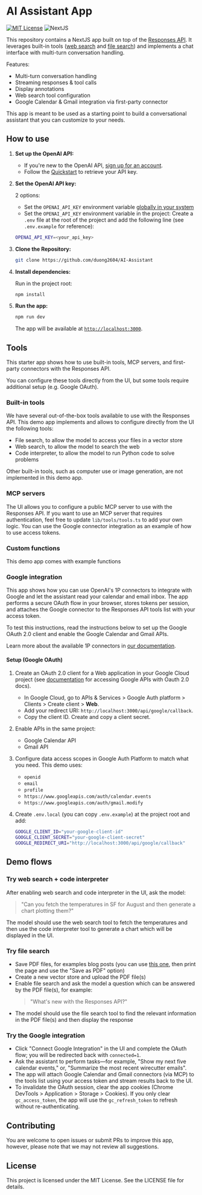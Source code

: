 # AI Assistant App

[![MIT License](https://img.shields.io/badge/License-MIT-green.svg)](LICENSE)
![NextJS](https://img.shields.io/badge/Built_with-NextJS-blue)

This repository contains a NextJS app built on top of the [Responses API](https://platform.openai.com/docs/api-reference/responses).
It leverages built-in tools ([web search](https://platform.openai.com/docs/guides/tools-web-search?api-mode=responses) and [file search](https://platform.openai.com/docs/guides/tools-file-search)) and implements a chat interface with multi-turn conversation handling.

Features:

- Multi-turn conversation handling
- Streaming responses & tool calls
- Display annotations
- Web search tool configuration
- Google Calendar & Gmail integration via first-party connector

This app is meant to be used as a starting point to build a conversational assistant that you can customize to your needs.

## How to use

1. **Set up the OpenAI API:**

   - If you're new to the OpenAI API, [sign up for an account](https://platform.openai.com/signup).
   - Follow the [Quickstart](https://platform.openai.com/docs/quickstart) to retrieve your API key.

2. **Set the OpenAI API key:**

   2 options:

   - Set the `OPENAI_API_KEY` environment variable [globally in your system](https://platform.openai.com/docs/libraries#create-and-export-an-api-key)
   - Set the `OPENAI_API_KEY` environment variable in the project: Create a `.env` file at the root of the project and add the following line (see `.env.example` for reference):

   ```bash
   OPENAI_API_KEY=<your_api_key>
   ```

3. **Clone the Repository:**

   ```bash
   git clone https://github.com/duong2604/AI-Assistant
   ```

4. **Install dependencies:**

   Run in the project root:

   ```bash
   npm install
   ```

5. **Run the app:**

   ```bash
   npm run dev
   ```

   The app will be available at [`http://localhost:3000`](http://localhost:3000).

## Tools

This starter app shows how to use built-in tools, MCP servers, and first-party connectors with the Responses API.

You can configure these tools directly from the UI, but some tools require additional setup (e.g. Google OAuth).

### Built-in tools

We have several out-of-the-box tools available to use with the Responses API. This demo app implements and allows to configure directly from the UI the following tools:

- File search, to allow the model to access your files in a vector store
- Web search, to allow the model to search the web
- Code interpreter, to allow the model to run Python code to solve problems

Other built-in tools, such as computer use or image generation, are not implemented in this demo app.

### MCP servers

The UI allows you to configure a public MCP server to use with the Responses API. If you want to use an MCP server that requires authentication, feel free to update `lib/tools/tools.ts` to add your own logic. You can use the Google connector integration as an example of how to use access tokens.

### Custom functions

This demo app comes with example functions

### Google integration

This app shows how you can use OpenAI's 1P connectors to integrate with Google and let the assistant read your calendar and email inbox. The app performs a secure OAuth flow in your browser, stores tokens per session, and attaches the Google connector to the Responses API tools list with your access token.

To test this instructions, read the instructions below to set up the Google OAuth 2.0 client and enable the Google Calendar and Gmail APIs.

Learn more about the available 1P connectors in [our documentation](https://platform.openai.com/docs/guides/tools-connectors-mcp#connectors).

#### Setup (Google OAuth)

1. Create an OAuth 2.0 client for a Web application in your Google Cloud project (see [documentation](https://developers.google.com/identity/protocols/oauth2) for accessing Google APIs with Oauth 2.0 docs).

   - In Google Cloud, go to APIs & Services > Google Auth platform > Clients > Create client > **Web**.
   - Add your redirect URI: `http://localhost:3000/api/google/callback`.
   - Copy the client ID. Create and copy a client secret.

2. Enable APIs in the same project:

   - Google Calendar API
   - Gmail API

3. Configure data access scopes in Google Auth Platform to match what you need. This demo uses:

   - `openid`
   - `email`
   - `profile`
   - `https://www.googleapis.com/auth/calendar.events`
   - `https://www.googleapis.com/auth/gmail.modify`

4. Create `.env.local` (you can copy `.env.example`) at the project root and add:

   ```bash
   GOOGLE_CLIENT_ID="your-google-client-id"
   GOOGLE_CLIENT_SECRET="your-google-client-secret"
   GOOGLE_REDIRECT_URI="http://localhost:3000/api/google/callback"
   ```

## Demo flows

### Try web search + code interpreter

After enabling web search and code interpreter in the UI, ask the model:

> "Can you fetch the temperatures in SF for August and then generate a chart plotting them?"

The model should use the web search tool to fetch the temperatures and then use the code interpreter tool to generate a chart which will be displayed in the UI.

### Try file search

- Save PDF files, for examples blog posts (you can use [this one](https://openai.com/index/new-tools-and-features-in-the-responses-api/), then print the page and use the "Save as PDF" option)
- Create a new vector store and upload the PDF file(s)
- Enable file search and ask the model a question which can be answered by the PDF file(s), for example:
  > "What's new with the Responses API?"
- The model should use the file search tool to find the relevant information in the PDF file(s) and then display the response

### Try the Google integration

- Click "Connect Google Integration" in the UI and complete the OAuth flow; you will be redirected back with `connected=1`.
- Ask the assistant to perform tasks—for example, "Show my next five calendar events," or, "Summarize the most recent wirecutter emails".
- The app will attach Google Calendar and Gmail connectors (via MCP) to the tools list using your access token and stream results back to the UI.
- To invalidate the OAuth session, clear the app cookies (Chrome DevTools > Application > Storage > Cookies). If you only clear `gc_access_token`, the app will use the `gc_refresh_token` to refresh without re-authenticating.

## Contributing

You are welcome to open issues or submit PRs to improve this app, however, please note that we may not review all suggestions.

## License

This project is licensed under the MIT License. See the LICENSE file for details.

